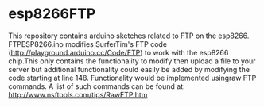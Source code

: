 # esp8266FTP
This repository contains arduino sketches related to FTP on the esp8266.  
FTPESP8266.ino modifies SurferTim's FTP code (http://playground.arduino.cc/Code/FTP) to work with the esp8266 chip.This only contains the functionality to modify then upload a file to your server but additional functionality could easily be added by modifying the code starting at line 148. Functionality would be implemented usingraw FTP commands. A list of such commands can be found at: http://www.nsftools.com/tips/RawFTP.htm
